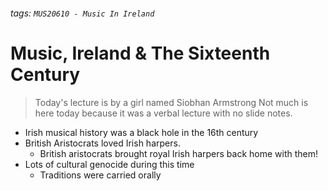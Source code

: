 ###### tags: `MUS20610 - Music In Ireland`

# Music, Ireland & The Sixteenth Century

 > Today's lecture is by a girl named Siobhan Armstrong
 > Not much is here today because it was a verbal lecture with no slide notes. 

 - Irish musical history was a black hole in the 16th century
 - British Aristocrats loved Irish harpers.
     - British aristocrats brought royal Irish harpers back home with them!
 - Lots of cultural genocide during this time
     - Traditions were carried orally 
